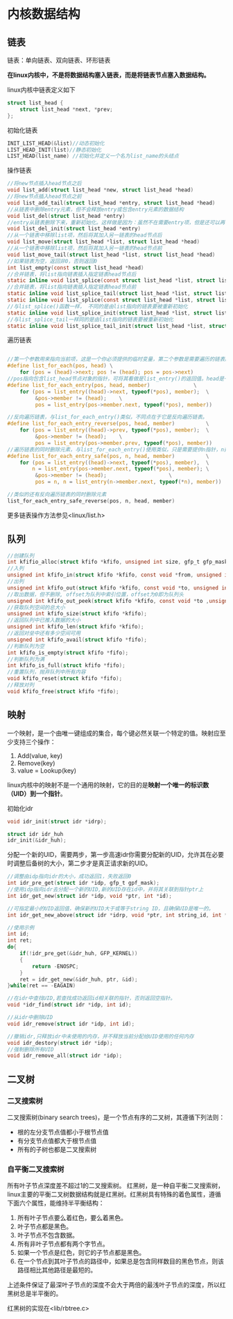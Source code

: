 # 内核数据结构

## 链表

 链表：单向链表、双向链表、环形链表

**在linux内核中，不是将数据结构塞入链表，而是将链表节点塞入数据结构。**

linux内核中链表定义如下

```c
struct list_head {
	struct list_head *next, *prev;
};
```

初始化链表

```c
INIT_LIST_HEAD(&list)//动态初始化
LIST_HEAD_INIT(list)//静态初始化
LIST_HEAD(list_name) //初始化并定义一个名为list_name的头结点
```

操作链表

```c
//将new节点插入head节点之后
void list_add(struct list_head *new, struct list_head *head)
//将new节点插入head节点之前
void list_add_tail(struct list_head *entry, struct list_head *head)
//从链表中删除entry元素，但不会释放entry或包含entry元素的数据结构
void list_del(struct list_head *entry)
//entry从链表删除下来，重新初始化。这样做是因为：虽然不在需要entry项，但是还可以再使用包含entry的数据结构体
void list_del_init(struct list_head *entry)
//从一个链表中移除list项，然后将其加入另一链表的head节点后
void list_move(struct list_head *list, struct list_head *head)
//从一个链表中移除list项，然后将其加入另一链表的head节点前
void list_move_tail(struct list_head *list, struct list_head *head)
//如果链表为空，返回非0，否则返回0
int list_empty(const struct list_head *head)
//合并链表，将list指向链表插入指定链表head节点后
static inline void list_splice(const struct list_head *list, struct list_head *head)
//合并链表，将list指向链表插入指定链表head节点前
static inline void list_splice_tail(struct list_head *list, struct list_head *head)
static inline void list_splice(const struct list_head *list, struct list_head *head)
//与list_splice()函数一样， 不同的是由list指向的链表要被重新初始化
static inline void list_splice_init(struct list_head *list, struct list_head *head) 
//与list_splice_tail一样同的是由list指向的链表要被重新初始化
static inline void list_splice_tail_init(struct list_head *list, struct list_head *head) 
```

遍历链表

```c

//第一个参数用来指向当前项，这是一个你必须提供的临时变量，第二个参数是需要遍历的链表的头节点。每次遍历中，第一个参数在链表中不断移动指向下一个元素，直到链表中的所有元素都被访问为止
#define list_for_each(pos, head) \
    for (pos = (head)->next; pos != (head); pos = pos->next)
//pos指向包含list_head节点对象的指针，可将其看做是list_entry()的返回值。head是一个指向头结点的指针，即遍历开始位置，member是pos中list_head结构的变量名。
#define list_for_each_entry(pos, head, member)              \
    for (pos = list_entry((head)->next, typeof(*pos), member);  \
         &pos->member != (head);    \
         pos = list_entry(pos->member.next, typeof(*pos), member))

//反向遍历链表，与list_for_each_entry()类似，不同点在于它是反向遍历链表。
#define list_for_each_entry_reverse(pos, head, member)			\
	for (pos = list_entry((head)->prev, typeof(*pos), member);	\
	     &pos->member != (head); 	\
	     pos = list_entry(pos->member.prev, typeof(*pos), member))
//遍历链表的同时删除元素，与list_for_each_entry()使用类似，只是需要提供n指针，n指针和pos是通用的类型
#define list_for_each_entry_safe(pos, n, head, member)			\
	for (pos = list_entry((head)->next, typeof(*pos), member),	\
		n = list_entry(pos->member.next, typeof(*pos), member);	\
	     &pos->member != (head); 					\
	     pos = n, n = list_entry(n->member.next, typeof(*n), member))

//类似的还有反向遍历链表的同时删除元素
list_for_each_entry_safe_reverse(pos, n, head, member)
```

更多链表操作方法参见<linux/list.h>

## 队列



```c
//创建队列
int kfifio_alloc(struct kfifo *kfifo, unsigned int size, gfp_t gfp_mask);
//入列
unsigned int kfifo_in(struct kfifo *kfifo, const void *from, unsigned int len);
//出列
unsigned int kfifo_out(struct kfifo *kfifo, const void *to, unsigned int len);
//取出数据，但不删除, offset为队列中索引位置，offset为0即为队列头
unsigned int kfifo_out_peek(struct kfifo *kfifo, const void *to ,unsigned int len, unsigned int offset);
//获取队列空间的总大小
unsigned int kfifo_size(struct kfifo *kfifo);
//返回队列中已推入数据的大小
unsigned int kfifo_len(struct kfifo *kfifo);
//返回对垒中还有多少空间可用
unsigned int kfifo_avail(struct kfifo *fifo);
//判断队列为空
int kfifo_is_empty(struct kfifo *fifo);
//判断队列为满
int kfifo_is_full(struct kfifo *fifo);
//重置队列，抛弃队列中所有内容
void kfifo_reset(struct kfifo *fifo);
//释放对列
void kfifo_free(struct kfifo *fifo);
```



## 映射

一个映射，是一个由唯一键组成的集合，每个键必然关联一个特定的值。映射应至少支持三个操作：

1. Add(value, key)
2. Remove(key)
3. value = Lookup(key)

linux内核中的映射不是一个通用的映射，它的目的是**映射一个唯一的标识数（UID）到一个指针**。



初始化idr

```c
void idr_init(struct idr *idrp);

struct idr idr_huh
idr_init(&idr_huh);
```

分配一个新的UID，需要两步，第一步高速idr你需要分配新的UID，允许其在必要时调整后备树的大小，第二步才是真正请求新的UID。

```c
//调整由idp指向idr的大小，成功返回1，失败返回0
int idr_pre_get(struct idr *idp, gfp_t gpf_mask);
//使用idp指向idr去分配一个新的UID,新的UID存在id中，并将其关联到指针ptr上
int idr_get_new(struct idr *idp, void *ptr, int *id);

//可指定最小的UID返回值，确保新的UID大于或等于string ID，且确保UID是唯一的。
int idr_get_new_above(struct idr *idrp, void *ptr, int string_id, int *id);

//使用示例
int id;
int ret;
do{
	if(!idr_pre_get(&idr_huh, GFP_KERNEL))
	{
        return -ENOSPC;
	}
	ret = idr_get_new(&idr_huh, ptr, &id);
}while(ret == -EAGAIN)
```

```c
//在idr中查找UID,若查找成功返回id相关联的指针，否则返回空指针。
void *idr_find(struct idr *idp, int id);

//从idr中删除UID
void idr_remove(struct idr *idp, int id);

//撤销idr,只释放idr中未使用的内存，并不释放当前分配给UID使用的任何内存
void idr_destory(struct idr *idp);
//强制删除所有UID
void idr_remove_all(struct idr *idp);
```

## 二叉树

### 二叉搜索树

二叉搜索树(binary search trees)，是一个节点有序的二叉树，其遵循下列法则：

- 根的左分支节点值都小于根节点值
- 有分支节点值都大于根节点值
- 所有的子树也都是二叉搜索树

### 自平衡二叉搜索树

所有叶子节点深度差不超过1的二叉搜索树。 红黑树，是一种自平衡二叉搜索树，linux主要的平衡二叉树数据结构就是红黑树。红黑树具有特殊的着色属性，遵循下面六个属性，能维持半平衡结构： 

1. 所有叶子节点要么着红色，要么着黑色。
2. 叶子节点都是黑色。
3. 叶子节点不包含数据。
4. 所有非叶子节点都有两个字节点。
5. 如果一个节点是红色，则它的子节点都是黑色。
6. 在一个节点到其叶子节点的路径中，如果总是包含同样数目的黑色节点，则该路径相比其他路径是最短的。

上述条件保证了最深叶子节点的深度不会大于两倍的最浅叶子节点的深度，所以红黑树总是半平衡的。 

红黑树的实现在<lib/rbtree.c>
